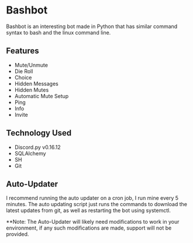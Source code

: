 # Bashbot
Bashbot is an interesting bot made in Python that has similar command syntax to bash and the linux command line.

## Features
- Mute/Unmute
- Die Roll
- Choice
- Hidden Messages
- Hidden Mutes
- Automatic Mute Setup
- Ping
- Info
- Invite

## Technology Used
- Discord.py v0.16.12
- SQLAlchemy
- SH
- Git

## Auto-Updater
I recommend running the auto updater on a cron job, I run mine every 5 minutes. The auto updating script just runs
the commands to download the latest updates from git, as well as restarting the bot using systemctl.

**Note: The Auto-Updater will likely need modifications to work in your environment, if any such modifications are made, support will not be provided.
